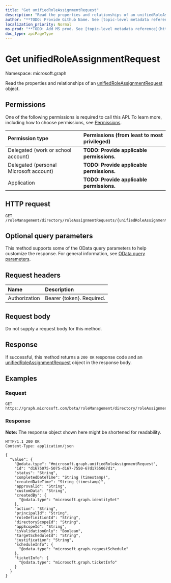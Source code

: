 ```yaml
---
title: "Get unifiedRoleAssignmentRequest"
description: "Read the properties and relationships of an unifiedRoleAssignmentRequest object."
author: "**TODO: Provide Github Name. See [topic-level metadata reference](https://msgo.azurewebsites.net/add/document/guidelines/metadata.html#topic-level-metadata)**"
localization_priority: Normal
ms.prod: "**TODO: Add MS prod. See [topic-level metadata reference](https://msgo.azurewebsites.net/add/document/guidelines/metadata.html#topic-level-metadata)**"
doc_type: apiPageType
---
```


# Get unifiedRoleAssignmentRequest
Namespace: microsoft.graph

Read the properties and relationships of an [unifiedRoleAssignmentRequest](../resources/unifiedroleassignmentrequest.md) object.

## Permissions
One of the following permissions is required to call this API. To learn more, including how to choose permissions, see [Permissions](/graph/permissions-reference).

|Permission type|Permissions (from least to most privileged)|
|:---|:---|
|Delegated (work or school account)|**TODO: Provide applicable permissions.**|
|Delegated (personal Microsoft account)|**TODO: Provide applicable permissions.**|
|Application|**TODO: Provide applicable permissions.**|

## HTTP request

<!-- {
  "blockType": "ignored"
}
-->
``` http
GET /roleManagement/directory/roleAssignmentRequests/{unifiedRoleAssignmentRequestId}
```

## Optional query parameters
This method supports some of the OData query parameters to help customize the response. For general information, see [OData query parameters](/graph/query-parameters).

## Request headers
|Name|Description|
|:---|:---|
|Authorization|Bearer {token}. Required.|

## Request body
Do not supply a request body for this method.

## Response

If successful, this method returns a `200 OK` response code and an [unifiedRoleAssignmentRequest](../resources/unifiedroleassignmentrequest.md) object in the response body.

## Examples

### Request
<!-- {
  "blockType": "request",
  "name": "get_unifiedroleassignmentrequest"
}
-->
``` http
GET https://graph.microsoft.com/beta/roleManagement/directory/roleAssignmentRequests/{unifiedRoleAssignmentRequestId}
```


### Response
**Note:** The response object shown here might be shortened for readability.
<!-- {
  "blockType": "response",
  "truncated": true,
  "@odata.type": "microsoft.graph.unifiedRoleAssignmentRequest"
}
-->
``` http
HTTP/1.1 200 OK
Content-Type: application/json

{
  "value": {
    "@odata.type": "#microsoft.graph.unifiedRoleAssignmentRequest",
    "id": "d1675075-5075-d167-7550-67d1755067d1",
    "status": "String",
    "completedDateTime": "String (timestamp)",
    "createdDateTime": "String (timestamp)",
    "approvalId": "String",
    "customData": "String",
    "createdBy": {
      "@odata.type": "microsoft.graph.identitySet"
    },
    "action": "String",
    "principalId": "String",
    "roleDefinitionId": "String",
    "directoryScopeId": "String",
    "appScopeId": "String",
    "isValidationOnly": "Boolean",
    "targetScheduleId": "String",
    "justification": "String",
    "scheduleInfo": {
      "@odata.type": "microsoft.graph.requestSchedule"
    },
    "ticketInfo": {
      "@odata.type": "microsoft.graph.ticketInfo"
    }
  }
}
```

